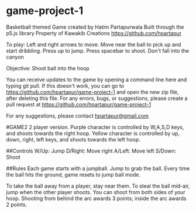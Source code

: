 # game-project-1

Basketball themed Game created by Hatim Partapurwala
Built through the p5.js library
Property of Kawakib Creations
https://github.com/hpartapur

To play:
Left and right arrows to move.
Move near the ball to pick up and start dribbling.
Press up to jump.
Press spacebar to shoot.
Don't fall into the canyon

Objective:
Shoot ball into the hoop

You can receive updates to the game by opening a command line here and typing git pull.
If this doesn't work, you can go to https://github.com/hpartapur/game-project-1 and open the new zip file, after deleting this file.
For any errors, bugs, or suggestions, please create a pull request at https://github.com/hpartapur/game-project-1

For any suggestions, please contact hpartapur@gmail.com

#GAME2
2 player version.
Purple character is controlled by W,A,S,D keys, and shoots towards the right hoop.
Yellow character is controlled by up, down, right, left keys, and shoots towards the left hoop.

##Controls
W/Up: Jump
D/Right: Move right
A/Left: Move left
S/Down: Shoot

##Rules
Each game starts with a jumpball. Jump to grab the ball.
Every time the ball hits the ground, game resets to jump ball mode.

To take the ball away from a player, stay near them.
To steal the ball mid-air, jump when the other player shoots.
You can shoot from both sides of your hoop.
Shooting from behind the arc awards 3 points; inside the arc awards 2 points.
